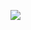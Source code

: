 ![](http://github-profile-summary-cards.vercel.app/api/cards/profile-details?username=caiquepetris&theme=transparent)

<!---
caiquepetris2/caiquepetris2 is a ✨ special ✨ repository because its `README.md` (this file) appears on your GitHub profile.
You can click the Preview link to take a look at your changes.
--->
